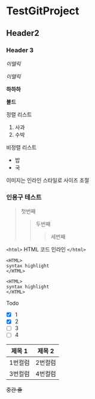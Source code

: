 # TestGitProject

## Header2

### Header 3

*이텔릭*

_이텔릭_

__하하하__ 

**볼드** 

정렬 리스트

1. 사과 
2. 수박 

비정렬 리스트

- 밥
- 국


이미지는 인라인 스타일로 사이즈 조절

### 인용구 테스트
> 첫번째
>> 두번째
>>> 세번째

`<html>`
HTML 코드 인라인
`</html>`

```
<HTML>
syntax highlight
</HTML>
```

~~~
<HTML>
syntax highlight
</HTML>
~~~

Todo
- [x] 1
- [x] 2
- [ ] 3
- [ ] 4

제목 1 | 제목 2
------|------
1번컬럼|2번컬럼
3번컬럼|4번컬럼

~~중간 줄~~

